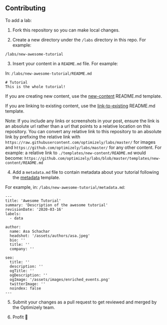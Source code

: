 ## Contributing

To add a lab:
1. Fork this repository so you can make local changes.

2. Create a new directory under the `/labs` directory in this repo. For example:
```
/labs/new-awesome-tutorial
```

3. Insert your content in a `README.md` file. For example:

In: `/labs/new-awesome-tutorial/README.md`
```
# Tutorial
This is the whole tutorial!
```

If you are creating new content, use the [new-content](./templates/new-content/README.md) README.md template.

If you are linking to existing content, use the [link-to-existing](./templates/link-to-existing-content/README.md) README.md template.

Note: If you include any links or screenshots in your post, ensure the link is an absolute url rather than a url that points to a relative location on this repository. You can convert any relative link to this repository to an absolute link by prefixing the relative link with `https://raw.githubusercontent.com/optimizely/labs/master/` for images and `https://github.com/optimizely/labs/master/` for any other content. For example: a relative link to `./templates/new-content/README.md` would become: `https://github.com/optimizely/labs/blob/master/templates/new-content/README.md`

4. Add a `metadata.md` file to contain metadata about your tutorial following the [metadata](./templates/metadata.md)
   template.

For example, in: `/labs/new-awesome-tutorial/metadata.md`:
```
---
title: 'Awesome Tutorial'
summary: 'Description of the awesome tutorial'
revisionDate: '2020-03-16'
labels:
  - data

author:
  name: Asa Schachar
  headshot: '/assets/authors/asa.jpeg'
  bio: ''
  title: ''
  company: ''

seo:
  title: ''
  description: ''
  ogTitle: ''
  ogDescription: ''
  ogImage: '/assets/images/enriched_events.png'
  twitterImage: ''
  noindex: false
---
```
5. Submit your changes as a pull request to get reviewed and merged by the Optimizely team.

6. Profit 🎉
